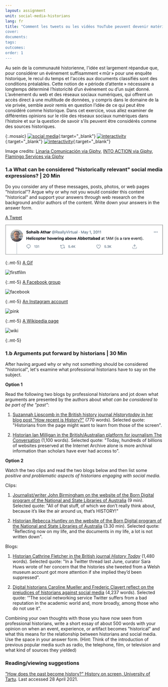 ```yaml
---
layout: assignment
unit: social-media-historians
lang: fr
title: "Comment les tweets ou les vidéos YouTube peuvent devenir matériaux pour l'histoire?
cover:
documents:
tags:
outcomes:
order: 1
---
```


Au sein de la communauté historienne, l'idée est largement répandue que, pour considérer un événement suffisamment «&#x202F;mûr&#x202F;» pour une enquête historique, le recul du temps et l'accès aux documents classifiés sont des conditions préalables. Cette notion de «&#x202F;période d’attente&#x202F;» nécessaire a longtemps déterminé l’historicité d’un événement ou d’un sujet donné. L’avènement du web et des réseaux sociaux numériques, qui offrent un accès direct à une multitude de données, y compris dans le domaine de la vie privée, semble avoir remis en question l’idée de ce qui peut être considéré comme historique. Dans cet exercice, vous allez examiner de différentes opinions sur le rôle des réseaux sociaux numériques dans l’histoire et sur la question de savoir s’ils peuvent être considérés comme des sources historiques.

{:.mosaic}
[![social media](https://media.giphy.com/media/rB8CbdO6xSJofmOAKL/giphy.webp "Linaria Comunicación via Giphy")](https://giphy.com/gifs/comunicacion-linaria-linariacomunicacion-rB8CbdO6xSJofmOAKL){:target="_blank"}
[![interactivity](https://media.giphy.com/media/gIMdqhwG5Xa45Mb2Ex/giphy.webp "INTO ACTION via Giphy")](https://giphy.com/gifs/IntoAction-covid-fake-news-misinformation-gIMdqhwG5Xa45Mb2Ex){:target="_blank"}
[![interactivity](https://media.giphy.com/media/jQmn1Dkw55R3cjm3eC/giphy.webp "Flamingo Services via Giphy")](https://giphy.com/gifs/instagram-hearts-likes-jQmn1Dkw55R3cjm3eC){:target="_blank"}

Image credits:
[Linaria Comunicación via Giphy](https://media.giphy.com/media/rB8CbdO6xSJofmOAKL/giphy.gif),
[INTO ACTION via Giphy](https://media.giphy.com/media/gIMdqhwG5Xa45Mb2Ex/giphy.gif),
[Flamingo Services via Giphy](https://media.giphy.com/media/jQmn1Dkw55R3cjm3eC/giphy.gif)

<!-- more -->

<!-- briefing-student -->

### 1.a What can be considered "historically relevant" social media expressions?  | 20 Min
<!-- section-contents -->

Do you consider any of these messages, posts, photos, or web pages "historical"? Argue why or why not you would consider this content "historical" and support your answers through web research on the background and/or authors of the content. Write down your answers in the answer form.


[A Tweet](https://www.bbc.com/news/technology-13257940)

![tweetbinladen](/assets/images/social-media/tweetbinladen.png)

{:.mt-5}
[A Gif](https://media.giphy.com/media/LMeVjYYdUkOoE/giphy.gif)

![firstfilm](../../../assets/images/social-media/firstfilm.gif)

{:.mt-5}
[A Facebook group](https://www.facebook.com/groups/1500687070143366)

![facebook](../../../assets/images/social-media/facebook.png)

{:.mt-5}
[An Instagram account](https://www.instagram.com/lgbt_history/)

![pink](../../../assets/images/social-media/pink.png)

{:.mt-5}
[A Wikipedia page](https://en.wikipedia.org/wiki/List_of_female_explorers_and_travelers)

![wiki](../../../assets/images/social-media/wiki.png)

{:.mt-5}

<!-- section -->

### 1.b Arguments put forward by historians | 30 Min
<!-- section-contents -->
After having argued why or why not something should be considered "historical", let's examine what professional historians have to say on the subject.

**Option 1**

Read the following two blogs by professional historians and jot down what arguments are presented by the authors about *what can be considered to be part of the "past"*:

1. [Suzannah Lipscomb in the British history journal *Historytoday* in her blog post "How recent is History?"](https://www.historytoday.com/how-recent-history) (770 words).
Selected quote: "Historians from the page might want to learn from those of the screen".

2. [Historian Ian Milligan in the British/Australian platform for journalism The Conversation](https://theconversation.com/historians-archival-research-looks-quite-different-in-the-digital-age-121096) (1,100 words).
Selected quote: "Today, hundreds of billions of websites preserved at the Internet Archive alone is more archival information than scholars have ever had access to".

**Option 2**

Watch the two clips and read the two blogs below and then list some *positive and problematic aspects of historians engaging with social media.*

Clips:

1. [Journalist/writer John Birmingham on the website of the Born Digital program of the National and State Libraries of Australia](https://youtu.be/p9BmO-HLcVk) (9 min).
Selected quote: "All of that stuff, of which we don’t really think about, because it’s like the air around us, that’s HISTORY!"

2. [Historian Rebecca Huntley on the website of the Born Digital program of the National and State Libraries of Australia](https://www.youtube.com/watch?v=hR9VQPfNHaE&feature=youtu.be) (3.30 min).
Selected quote: "Reflecting now on my life, and the documents in my life, a lot is not written down".

Blogs:

1. [Historian Cathrine Fletcher in the British journal *History Today*](https://www.historytoday.com/archive/head-head/social-media-good-history) (1,480 words).
Selected quote: "In a Twitter thread last June, curator Sara Huws wrote of her concern that the histories she tweeted from a Welsh museum account got more attention if she implied they’d been suppressed".

2. [Digital historians Caroline Mueller and Frederic Clavert reflect on the prejudices of historians against social media](https://www.historytoday.com/archive/head-head/social-media-good-history) (4,237 words).
Selected quote: ‘"The social networking service Twitter suffers from a bad reputation in the academic world and, more broadly, among those who do not use it".

Combining your own thoughts with those you have now seen from professional historians, write a short essay of about 500 words with your opinion on when an event, experience, or artifact becomes "historical" and what this means for the relationship between historians and social media. Use the space in your answer form.
(Hint: Think of the introduction of previous popular media such as radio, the telephone, film, or television and what kind of sources they yielded)

<!-- section -->

### Reading/viewing suggestions
<!-- section-contents -->
["How does the past become history?" History on screen, University of Tartu](https://ajalugu.haridusekraanil.ee/en/theoretical/time-together/how-does-the-past-form-the-history). Last accessed 28 April 2021.



<!-- briefing-teacher -->
